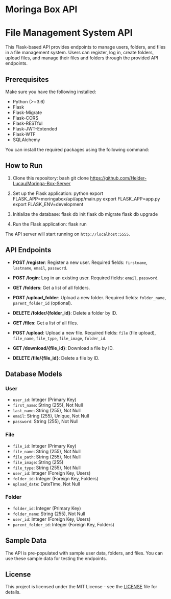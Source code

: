 # Moringa Box API
# File Management System API

This Flask-based API provides endpoints to manage users, folders, and files in a file management system. Users can register, log in, create folders, upload files, and manage their files and folders through the provided API endpoints.

## Prerequisites

Make sure you have the following installed:

- Python (>=3.6)
- Flask
- Flask-Migrate
- Flask-CORS
- Flask-RESTful
- Flask-JWT-Extended
- Flask-WTF
- SQLAlchemy

You can install the required packages using the following command:


## How to Run

1. Clone this repository:
bash
git clone https://github.com/Helder-Lucau/Moringa-Box-Server


2. Set up the Flask application:
python
export FLASK_APP=moringabox/api/app/main.py
export FLASK_APP=app.py
export FLASK_ENV=development


3. Initialize the database:
flask db init
flask db migrate
flask db upgrade

4. Run the Flask application:
flask run


The API server will start running on `http://localhost:5555`.

## API Endpoints

- **POST /register**: Register a new user. Required fields: `firstname`, `lastname`, `email`, `password`.

- **POST /login**: Log in an existing user. Required fields: `email`, `password`.

- **GET /folders**: Get a list of all folders.

- **POST /upload_folder**: Upload a new folder. Required fields: `folder_name`, `parent_folder_id` (optional).

- **DELETE /folder/{folder_id}**: Delete a folder by ID.

- **GET /files**: Get a list of all files.

- **POST /upload**: Upload a new file. Required fields: `file` (file upload), `file_name`, `file_type`, `file_image`, `folder_id`.

- **GET /download/{file_id}**: Download a file by ID.

- **DELETE /file/{file_id}**: Delete a file by ID.

## Database Models

### User

- `user_id`: Integer (Primary Key)
- `first_name`: String (255), Not Null
- `last_name`: String (255), Not Null
- `email`: String (255), Unique, Not Null
- `password`: String (255), Not Null

### File

- `file_id`: Integer (Primary Key)
- `file_name`: String (255), Not Null
- `file_path`: String (255), Not Null
- `file_image`: String (255)
- `file_type`: String (255), Not Null
- `user_id`: Integer (Foreign Key, Users)
- `folder_id`: Integer (Foreign Key, Folders)
- `upload_date`: DateTime, Not Null

### Folder

- `folder_id`: Integer (Primary Key)
- `folder_name`: String (255), Not Null
- `user_id`: Integer (Foreign Key, Users)
- `parent_folder_id`: Integer (Foreign Key, Folders)

## Sample Data

The API is pre-populated with sample user data, folders, and files. You can use these sample data for testing the endpoints.

## License

This project is licensed under the MIT License - see the [LICENSE](LICENSE) file for details.


